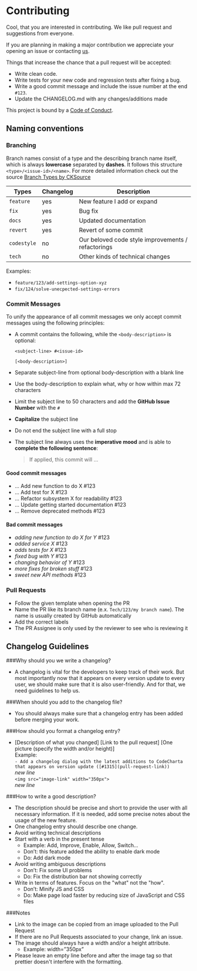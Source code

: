 # Contributing

Cool, that you are interested in contributing. We like pull request and suggestions from everyone.

If you are planning in making a major contribution we appreciate your opening an issue or contacting [us](mailto:codecharta@github.com).

Things that increase the chance that a pull request will be accepted:

-   Write clean code.
-   Write tests for your new code and regression tests after fixing a bug.
-   Write a good commit message and include the issue number at the end `#123`.
-   Update the CHANGELOG.md with any changes/additions made

This project is bound by a [Code of Conduct](CODE_OF_CONDUCT.md).

## Naming conventions

### Branching

Branch names consist of a type and the describing branch name itself, which is always **lowercase** separated by **dashes**.
It follows this structure `<type>/<issue-id>/<name>`.
For more detailed information check out the source [Branch Types by CKSource](https://docs.ckeditor.com/ckeditor5/latest/framework/guides/contributing/git-commit-message-convention.html)

| Types       | Changelog | Description                                        |
| ----------- | --------- | -------------------------------------------------- |
| `feature`   | yes       | New feature I add or expand                        |
| `fix`       | yes       | Bug fix                                            |
| `docs`      | yes       | Updated documentation                              |
| `revert`    | yes       | Revert of some commit                              |
| `codestyle` | no        | Our beloved code style improvements / refactorings |
| `tech`      | no        | Other kinds of technical changes                   |

Examples:

-   `feature/123/add-settings-option-xyz`
-   `fix/124/solve-unecpected-settings-errors`

### Commit Messages

To unify the appearance of all commit messages we only accept commit messages using the following principles:

-   A commit contains the following, while the `<body-description>` is optional:

    ```
    <subject-line> #<issue-id>

    [<body-description>]
    ```

-   Separate subject-line from optional body-description with a blank line
-   Use the body-description to explain what, why or how within max 72 characters
-   Limit the subject line to 50 characters and add the **GitHub Issue Number** with the `#`
-   **Capitalize** the subject line
-   Do not end the subject line with a full stop
-   The subject line always uses the **imperative mood** and is able to **complete the following sentence**:
    > If applied, this commit will ...

#### Good commit messages

-   ... Add new function to do X #123
-   ... Add test for X #123
-   ... Refactor subsystem X for readability #123
-   ... Update getting started documentation #123
-   ... Remove deprecated methods #123

#### Bad commit messages

-   _adding new function to do X for Y_ #123
-   _added service X_ #123
-   _adds tests for X_ #123
-   _fixed bug with Y_ #123
-   _changing behavior of Y_ #123
-   _more fixes for broken stuff_ #123
-   _sweet new API methods_ #123

### Pull Requests

-   Follow the given template when opening the PR
-   Name the PR like its branch name (e.x. `Tech/123/my branch name`). The name is usually created by GitHub automatically
-   Add the correct labels
-   The PR Assignee is only used by the reviewer to see who is reviewing it

## Changelog Guidelines

###Why should you we write a changelog?

-   A changelog is vital for the developers to keep track of their work. But most importantly now that it appears on every version update to every user, we should make sure that it is also user-friendly. And for that, we need guidelines to help us.

###When should you add to the changelog file?

-   You should always make sure that a changelog entry has been added before merging your work.

###How should you format a changelog entry?

-   [Description of what you changed] [Link to the pull request]
    [One picture (specify the width and/or height)]<br/>
    Example:<br/>
    `- Add a changelog dialog with the latest additions to CodeCharta that appears on version update ([#1315](pull-request-link))`<br/>
    _new line_<br/>
    `<img src="image-link" width="350px">`<br/>
    _new line_<br/>

###How to write a good description?

-   The description should be precise and short to provide the user with all necessary information. If it is needed, add some precise notes about the usage of the new feature.
-   One changelog entry should describe one change.
-   Avoid writing technical descriptions
-   Start with a verb in the present tense
    -   Example: Add, Improve, Enable, Allow, Switch...
    -   Don’t: this feature added the ability to enable dark mode
    -   Do: Add dark mode
-   Avoid writing ambiguous descriptions
    -   Don’t: Fix some UI problems
    -   Do: Fix the distribution bar not showing correctly
-   Write in terms of features. Focus on the "what" not the "how".
    -   Don’t: Minify JS and CSS
    -   Do: Make page load faster by reducing size of JavaScript and CSS files

###Notes

-   Link to the image can be copied from an image uploaded to the Pull Request
-   If there are no Pull Requests associated to your change, link an issue.
-   The image should always have a width and/or a height attribute.
    -   Example: width=”350px”
-   Please leave an empty line before and after the image tag so that prettier doesn't interfere with the formatting.
